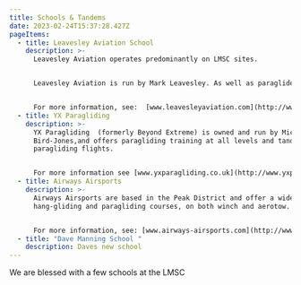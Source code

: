 ```yaml
---
title: Schools & Tandems
date: 2023-02-24T15:37:28.427Z
pageItems:
  - title: Leavesley Aviation School
    description: >-
      L﻿eavesley Aviation operates predominantly on LMSC sites.


      Leavesley Aviation is run by Mark Leavesley. As well as paraglider training, Mark also offers tandem paragliding flights.


      For more information, see:  [www.leavesleyaviation.com](http://www.leavesleyaviation.com/)
  - title: YX Paragliding
    description: >-
      YX Paragliding  (formerly Beyond Extreme) is owned and run by Mick
      Bird-Jones,and offers paragliding training at all levels and tandem
      paragliding flights.


      For more information see [www.yxparagliding.co.uk](http://www.yxparagliding.co.uk/)  or call 07855491080
  - title: Airways Airsports
    description: >-
      Airways Airsports are based in the Peak District and offer a wide range of
      hang-gliding and paragliding courses, on both winch and aerotow.


      For more information, see: [www.airways-airsports.com](http://www.airways-airsports.com/)
  - title: "Dave Manning School "
    description: Daves new school
---
```

W﻿e are blessed with a few schools at the LMSC
